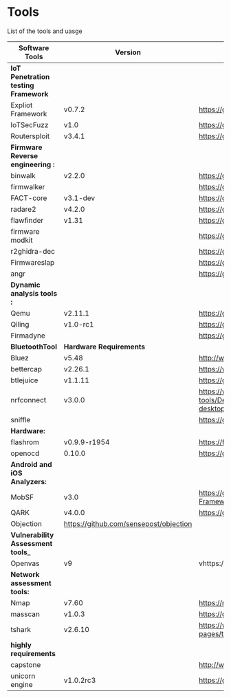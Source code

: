 # Tools
List of the tools and uasge 


| Software Tools | Version |  |
| --- | --- | --- |
|  __IoT Penetration testing Framework__  |
|  Expliot Framework | v0.7.2 | https://gitlab.com/expliot_framework/expliot |
|  IoTSecFuzz | v1.0 | https://gitlab.com/invuls/iot-projects/iotsecfuzz | 
|  Routersploit | v3.4.1 | https://github.com/threat9/routersploit |
| __Firmware Reverse engineering    :__      |
| binwalk | v2.2.0 | https://github.com/ReFirmLabs/binwalk  |
| firmwalker | | https://github.com/craigz28/firmwalker                         |
| FACT-core | v3.1-dev | https://github.com/fkie-cad/FACT_core                          |
| radare2 | v4.2.0 |https://github.com/radareorg/radare2 
| flawfinder | v1.31 | https://github.com/david-a-wheeler/flawfinder |
| firmware modkit | | https://github.com/rampageX/firmware-mod-kit |
| r2ghidra-dec | | https://github.com/radareorg/r2ghidra-dec |
| Firmwareslap | | https://github.com/ChrisTheCoolHut/Firmware_Slap |
| angr | | https://github.com/angr/angr |
| __Dynamic analysis tools :__	|
| Qemu | v2.11.1 | https://github.com/qemu/qemu |	
| Qiling | v1.0-rc1 | https://github.com/qilingframework/qiling |
| Firmadyne | | https://github.com/firmadyne/firmadyne        		|
| __BluetoothTool__ | __Hardware Requirements__ | 
| Bluez | v5.48 | http://www.bluez.org | 
| bettercap | v2.26.1 |https://www.bettercap.org |
| btlejuice | v1.1.11 | https://github.com/DigitalSecurity/btlejuice |
| nrfconnect | v3.0.0 | https://www.nordicsemi.com/Software-and-tools/Development-Tools/nRF-Connect-for-desktop |
| sniffle |  | https://github.com/nccgroup/Sniffle |
|__Hardware:__	    |
| flashrom | v0.9.9-r1954 | https://flashrom.org/Flashrom |
| openocd|  0.10.0 | https://github.com/ntfreak/openocd   |	
|__Android and iOS Analyzers:__ |
| MobSF | v3.0 | https://github.com/MobSF/Mobile-Security-Framework-MobSF           |
| QARK | v4.0.0 |https://github.com/linkedin/qark)            | 
| Objection | https://github.com/sensepost/objection       |
|__Vulnerability Assessment tools___|
| Openvas | v9 |vhttps://www.openvas.org/download.html    |
|__Network assessment tools:__ |
| Nmap | v7.60 | https://nmap.org/ |
| masscan | v1.0.3 | https://github.com/robertdavidgraham/masscan |
| tshark | v2.6.10 | https://www.wireshark.org/docs/man-pages/tshark.html |
|__highly requirements__|
| capstone |  | http://www.capstone-engine.org |
| unicorn engine | v1.0.2rc3 | https://github.com/unicorn-engine/unicorn |
